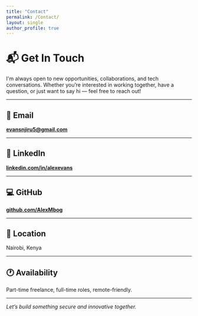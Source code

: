 ```yaml
---
title: "Contact"
permalink: /Contact/
layout: single
author_profile: true
---
```


# 📬 Get In Touch

I'm always open to new opportunities, collaborations, and tech conversations. Whether you’re interested in working together, have a question, or just want to say hi — feel free to reach out!

---

## 📧 Email  
**[evansnjiru5@gmail.com](mailto:evansnjiru5@gmail.com)**

---

## 💼 LinkedIn  
**[linkedin.com/in/alexevans](https://www.linkedin.com/in/alexevans)**

---

## 💻 GitHub  
**[github.com/AlexMbog](https://github.com/AlexMbog)**

---

## 📍 Location  
Nairobi, Kenya

---

## 🕐 Availability  
Part-time freelance, full-time roles, remote-friendly.

---

*Let’s build something secure and innovative together.*
